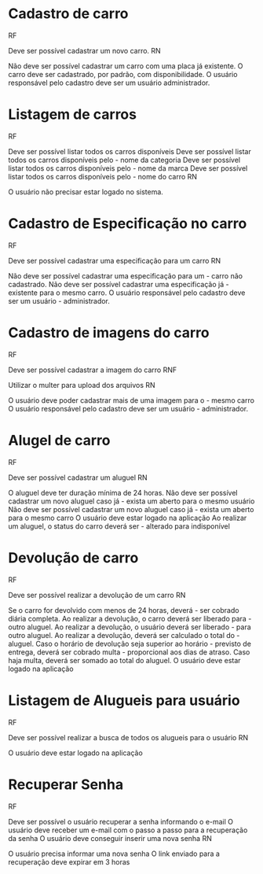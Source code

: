 # Cadastro de carro
RF

Deve ser possível cadastrar um novo carro.
RN

Não deve ser possível cadastrar um carro com uma placa já existente.
O carro deve ser cadastrado, por padrão, com disponibilidade.
O usuário responsável pelo cadastro deve ser um usuário administrador.

# Listagem de carros
RF

Deve ser possível listar todos os carros disponíveis
Deve ser possível listar todos os carros disponíveis pelo - nome da categoria
Deve ser possível listar todos os carros disponíveis pelo - nome da marca
Deve ser possível listar todos os carros disponíveis pelo - nome do carro
RN

O usuário não precisar estar logado no sistema.

# Cadastro de Especificação no carro
RF

Deve ser possível cadastrar uma especificação para um carro
RN

Não deve ser possível cadastrar uma especificação para um - carro não cadastrado.
Não deve ser possível cadastrar uma especificação já - existente para o mesmo carro.
O usuário responsável pelo cadastro deve ser um usuário - administrador.

# Cadastro de imagens do carro
RF

Deve ser possível cadastrar a imagem do carro
RNF

Utilizar o multer para upload dos arquivos
RN

O usuário deve poder cadastrar mais de uma imagem para o - mesmo carro
O usuário responsável pelo cadastro deve ser um usuário - administrador.

# Alugel de carro
RF

Deve ser possível cadastrar um aluguel
RN

O aluguel deve ter duração mínima de 24 horas.
Não deve ser possível cadastrar um novo aluguel caso já - exista um aberto para o mesmo usuário
Não deve ser possível cadastrar um novo aluguel caso já - exista um aberto para o mesmo carro
O usuário deve estar logado na aplicação
Ao realizar um aluguel, o status do carro deverá ser - alterado para indisponível

# Devolução de carro
RF

Deve ser possível realizar a devolução de um carro
RN

Se o carro for devolvido com menos de 24 horas, deverá - ser cobrado diária completa.
Ao realizar a devolução, o carro deverá ser liberado para - outro aluguel.
Ao realizar a devolução, o usuário deverá ser liberado - para outro aluguel.
Ao realizar a devolução, deverá ser calculado o total do - aluguel.
Caso o horário de devolução seja superior ao horário - previsto de entrega, deverá ser cobrado multa - proporcional aos dias de atraso.
Caso haja multa, deverá ser somado ao total do aluguel.
O usuário deve estar logado na aplicação

# Listagem de Alugueis para usuário
RF

Deve ser possível realizar a busca de todos os alugueis para o usuário
RN

O usuário deve estar logado na aplicação

# Recuperar Senha
RF

Deve ser possível o usuário recuperar a senha informando o e-mail
O usuário deve receber um e-mail com o passo a passo para a recuperação da senha
O usuário deve conseguir inserir uma nova senha
RN

O usuário precisa informar uma nova senha
O link enviado para a recuperação deve expirar em 3 horas